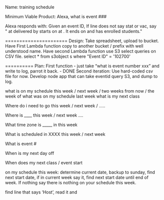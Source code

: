 Name:  training schedule

Minimum Viable Product:
Alexa, what is event ###

Alexa responds with:  Given an event ID, If line does not say stat or vac,  say "<course title> at <delivery location> delivered by <instructors> starts on <start date> at <start time>.  It ends on <end date> and has <students ops> enrolled students."

======================
Design:
Take spreadsheet, upload to bucket.
Have First Lambda function copy to another bucket / prefix with well understood name.
Have second Lambda function use S3 select queries on CSV file.
select * from s3object s where "Event ID" = '102700'

==========
Plan:
First function - just take “what is event number xxx” and write to log, parrot it back. - DONE
Second iteration:  Use hard-coded csv file for now.
Develop node app that can take eventid query S3, and dump to log.



what is on my schedule this week / next week / two weeks from now / the week of
what was on my schedule last week
what is my next class


Where do i need to go this week / next week / …..

Where is ____ this week / next week ….

What time zone is _____ in this week

What is scheduled in XXXX this week / next week

What is event #

When is my next day off

When does my next class / event start

on my schedule this week:  determine current date, backup to sunday, find next start date, if in current week say it, find next start date until end of week.  If nothing say there is nothing on your schedule this week.



find <mvp> line that says ‘Host’, read it and

